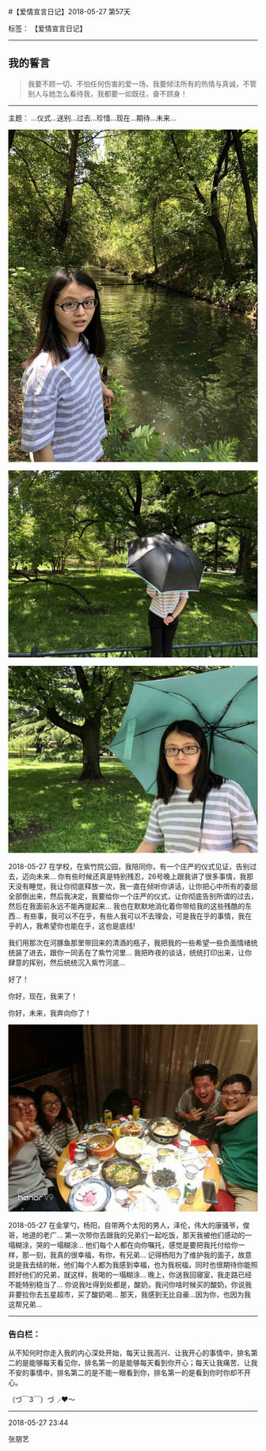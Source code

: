﻿#【爱情宣言日记】2018-05-27 第57天

标签： 【爱情宣言日记】

---

## 我的誓言


> 我要不顾一切、不怕任何伤害的爱一场，我要倾注所有的热情与真诚，不管别人与她怎么看待我，我都要一如既往，奋不顾身！


---

主题： ...仪式...送别...过去...珍惜...现在...期待...未来...

![img](/img/love/IMG_3527.jpg)

![img](/img/love/IMG_3529.jpg)

![img](/img/love/IMG_3533.jpg)

2018-05-27 在学校，在紫竹院公园，我陪同你，有一个庄严的仪式见证，告别过去，迈向未来...
你有些时候还真是特别残忍，26号晚上跟我讲了很多事情，我那天没有睡觉，我让你彻底释放一次，我一直在倾听你讲话，让你把心中所有的委屈全部倒出来，然后我决定，我要给你一个庄严的仪式，让你彻底告别所谓的过去，然后在我面前永远不能再提起来...
我也在默默地消化着你带给我的这些残酷的东西...
有些事，我可以不在乎，有些人我可以不去理会，可是我在乎的事情，我在乎的人，我希望你也能在乎，这也是底线!

我们用那次在河豚鱼那里带回来的清酒的瓶子，我把我的一些希望一些负面情绪统统装了进去，跟你一同丢在了紫竹河里...
我把昨夜的谈话，统统打印出来，让你肆意的挥别，然后统统沉入紫竹河底...

好了！

你好，现在，我来了！

你好，未来，我奔向你了！


![img](/img/love/IMG_3534.jpg)

2018-05-27 在金掌勺，杨阳，自带两个太阳的男人，泽伦，伟大的康骚爷，俊哥，地道的老广...
第一次带你去跟我的兄弟们一起吃饭，那天我被他们感动的一塌糊涂，哭的一塌糊涂...
他们每个人都在向你嘱托，感觉是要把我托付给你一样，那一刻，我真的很幸福，有你，有兄弟...
记得杨阳为了维护我的面子，故意说是我去结的帐，他们每个人都为我感到幸福，也为我祝福，同时也很期待你能照顾好他们的兄弟，就这样，我喝的一塌糊涂...
晚上，你送我回寝室，我走路已经不能特别稳当了...
你说我吐得到处都是，酸奶，我问你啥时候买的酸奶，你说我非要拉你去五星超市，买了酸奶喝...
那天，我感到无比自豪...因为你，也因为我这帮兄弟...


--------------

### 告白栏：

从不知何时你走入我的内心深处开始，每天让我高兴、让我开心的事情中，排名第二的是能够每天看见你，排名第一的是能够每天看到你开心；每天让我痛苦、让我不安的事情中，排名第二的是不能一眼看到你，排名第一的是看到你时你却不开心。


（づ￣3￣）づ╭❤～


----------

2018-05-27 23:44

张朋艺 